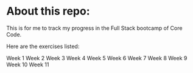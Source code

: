 # About this repo:

This is for me to track my progress in the Full Stack bootcamp of Core Code.

Here are the exercises listed:

Week 1
Week 2
Week 3
Week 4
Week 5
Week 6
Week 7
Week 8
Week 9
Week 10
Week 11
